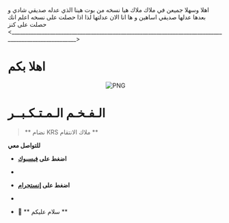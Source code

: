 اهلا وسهلا جميعن في ملاك ملاك هيا نسخه من بوت هينا الذي عدله صديقي شادي و بعدها عدلها صديقي اساهين و ها انا الان عدلتها لذا اذا حصلت على نسخه اعلم انك حصلت على كنز 
<______________________________________________________________________________________________________>
<h1> اهلا بكم </h1> 

<p align="center">
    <img align="center" alt="PNG" src="https://i.imgur.com/PleIazj.jpeg" />
</p> 
<h1>الـفـخـم الـمـتـكـبــر</h1>

>  ** نضام KRS  ملاك الانتقام **



**للتواصل معي**


-  **اضغط على [فيسبوك](https://www.facebook.com/arrogant3j?mibextid=ZbWKwL)**
-  
-  **اضغط على [إنستجرام](https://www.instagram.com/arrogant3j?igsh=eG0wY3VqOWVjMjYy)**
-  

- 🍁 ** سلام عليكم **
